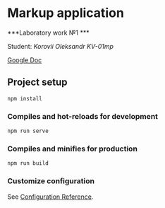 # Markup application

***Laboratory work №1 ***

Student: _Korovii Oleksandr KV-01mp_

[Google Doc](https://docs.google.com/document/d/1VM6Jq6C4zCgi08Tnr0BHD8GCCwgM7r3vdQ_VPPCFwwg/edit?usp=sharing)

## Project setup
```
npm install
```

### Compiles and hot-reloads for development
```
npm run serve
```

### Compiles and minifies for production
```
npm run build
```

### Customize configuration
See [Configuration Reference](https://cli.vuejs.org/config/).
